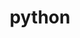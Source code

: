 ---
title: "python"
layout: cache
categories: [package, v0.18.1]
meta: {"versions": ["3.6.15", "3.7.13", "3.8.13", "3.9.12"], "compilers": ["gcc@=7.3.1", "gcc@=7.5.0", "gcc@=8.4.0"], "oss": ["amzn2", "ubuntu18.04"], "platforms": ["linux"], "targets": ["aarch64", "graviton2", "x86_64", "x86_64_v3", "x86_64_v4"], "stacks": ["aws-ahug", "aws-ahug-aarch64", "aws-isc", "aws-isc-aarch64", "build_systems", "data-vis-sdk", "e4s", "radiuss", "root", "tutorial"], "num_specs": 11, "num_specs_by_stack": {"root": 11, "e4s": 2, "aws-ahug": 2, "aws-isc": 2, "aws-ahug-aarch64": 2, "aws-isc-aarch64": 2, "data-vis-sdk": 1, "tutorial": 2, "build_systems": 1, "radiuss": 2}}
spec_details: [{"hash": "klsefwcckajx4uasa3z3ke6xrsmxt5k5", "compiler": "gcc@=7.5.0", "versions": ["3.9.12"], "os": "ubuntu18.04", "platform": "linux", "target": "x86_64", "variants": ["+bz2", "+ctypes", "+dbm", "~debug", "+ensurepip", "+libxml2", "+lzma", "~nis", "~optimizations", "patches=0d98e93,4c24573,f2fd060", "+pic", "+pyexpat", "+pythoncmd", "+readline", "+shared", "+sqlite3", "+ssl", "~tix", "~tkinter", "~ucs4", "+uuid", "+zlib"], "stacks": ["root", "e4s"], "size": "-", "tarball": "https://binaries.spack.io/releases/v0.18.1/build_cache/linux-ubuntu18.04-x86_64/gcc-7.5.0/python-3.9.12/linux-ubuntu18.04-x86_64-gcc-7.5.0-python-3.9.12-klsefwcckajx4uasa3z3ke6xrsmxt5k5.spack"}, {"hash": "nzpyn6nxwnoqiuvpnv5v43gdvohm54c4", "compiler": "gcc@=7.3.1", "versions": ["3.9.12"], "os": "amzn2", "platform": "linux", "target": "x86_64_v4", "variants": ["+bz2", "+ctypes", "+dbm", "~debug", "+ensurepip", "+libxml2", "+lzma", "~nis", "~optimizations", "patches=0d98e93,4c24573,f2fd060", "+pic", "+pyexpat", "+pythoncmd", "+readline", "+shared", "+sqlite3", "+ssl", "~tix", "~tkinter", "~ucs4", "+uuid", "+zlib"], "stacks": ["aws-ahug", "aws-isc", "root"], "size": "-", "tarball": "https://binaries.spack.io/releases/v0.18.1/build_cache/linux-amzn2-x86_64_v4/gcc-7.3.1/python-3.9.12/linux-amzn2-x86_64_v4-gcc-7.3.1-python-3.9.12-nzpyn6nxwnoqiuvpnv5v43gdvohm54c4.spack"}, {"hash": "qwbkzljcyahjbky2e54armlj2weroztv", "compiler": "gcc@=7.5.0", "versions": ["3.8.13"], "os": "ubuntu18.04", "platform": "linux", "target": "x86_64", "variants": ["+bz2", "+ctypes", "+dbm", "~debug", "+ensurepip", "+libxml2", "+lzma", "~nis", "~optimizations", "patches=0d98e93,4c24573,f2fd060", "+pic", "+pyexpat", "+pythoncmd", "+readline", "+shared", "+sqlite3", "+ssl", "~tix", "~tkinter", "~ucs4", "+uuid", "+zlib"], "stacks": ["root", "e4s"], "size": "-", "tarball": "https://binaries.spack.io/releases/v0.18.1/build_cache/linux-ubuntu18.04-x86_64/gcc-7.5.0/python-3.8.13/linux-ubuntu18.04-x86_64-gcc-7.5.0-python-3.8.13-qwbkzljcyahjbky2e54armlj2weroztv.spack"}, {"hash": "uxt7pytg4bw5duopuhs2vxglt6dhhfhg", "compiler": "gcc@=7.3.1", "versions": ["3.9.12"], "os": "amzn2", "platform": "linux", "target": "graviton2", "variants": ["+bz2", "+ctypes", "+dbm", "~debug", "+ensurepip", "+libxml2", "+lzma", "~nis", "~optimizations", "patches=0d98e93,4c24573,f2fd060", "+pic", "+pyexpat", "+pythoncmd", "+readline", "+shared", "+sqlite3", "+ssl", "~tix", "~tkinter", "~ucs4", "+uuid", "+zlib"], "stacks": ["root", "aws-ahug-aarch64", "aws-isc-aarch64"], "size": "-", "tarball": "https://binaries.spack.io/releases/v0.18.1/build_cache/linux-amzn2-graviton2/gcc-7.3.1/python-3.9.12/linux-amzn2-graviton2-gcc-7.3.1-python-3.9.12-uxt7pytg4bw5duopuhs2vxglt6dhhfhg.spack"}, {"hash": "gcp6sp6jdmolj6vlffm3zgz74ukcrj6a", "compiler": "gcc@=7.3.1", "versions": ["3.9.12"], "os": "amzn2", "platform": "linux", "target": "aarch64", "variants": ["+bz2", "+ctypes", "+dbm", "~debug", "+ensurepip", "+libxml2", "+lzma", "~nis", "~optimizations", "patches=0d98e93,4c24573,f2fd060", "+pic", "+pyexpat", "+pythoncmd", "+readline", "+shared", "+sqlite3", "+ssl", "~tix", "~tkinter", "~ucs4", "+uuid", "+zlib"], "stacks": ["root", "aws-ahug-aarch64", "aws-isc-aarch64"], "size": "-", "tarball": "https://binaries.spack.io/releases/v0.18.1/build_cache/linux-amzn2-aarch64/gcc-7.3.1/python-3.9.12/linux-amzn2-aarch64-gcc-7.3.1-python-3.9.12-gcp6sp6jdmolj6vlffm3zgz74ukcrj6a.spack"}, {"hash": "2yrsd37vgrcdrpl6ftwnyqidltfhsh4v", "compiler": "gcc@=7.3.1", "versions": ["3.9.12"], "os": "amzn2", "platform": "linux", "target": "x86_64_v3", "variants": ["+bz2", "+ctypes", "+dbm", "~debug", "+ensurepip", "+libxml2", "+lzma", "~nis", "~optimizations", "patches=0d98e93,4c24573,f2fd060", "+pic", "+pyexpat", "+pythoncmd", "+readline", "+shared", "+sqlite3", "+ssl", "~tix", "~tkinter", "~ucs4", "+uuid", "+zlib"], "stacks": ["aws-ahug", "aws-isc", "root"], "size": "-", "tarball": "https://binaries.spack.io/releases/v0.18.1/build_cache/linux-amzn2-x86_64_v3/gcc-7.3.1/python-3.9.12/linux-amzn2-x86_64_v3-gcc-7.3.1-python-3.9.12-2yrsd37vgrcdrpl6ftwnyqidltfhsh4v.spack"}, {"hash": "3es6hdoc3xtuq2p56b5o2rg7m23eaxpc", "compiler": "gcc@=7.5.0", "versions": ["3.7.13"], "os": "ubuntu18.04", "platform": "linux", "target": "x86_64", "variants": ["+bz2", "+ctypes", "+dbm", "~debug", "+ensurepip", "+libxml2", "+lzma", "~nis", "~optimizations", "patches=0d98e93,f2fd060", "+pic", "+pyexpat", "+pythoncmd", "+readline", "+shared", "+sqlite3", "+ssl", "~tix", "~tkinter", "~ucs4", "+uuid", "+zlib"], "stacks": ["root", "data-vis-sdk"], "size": "-", "tarball": "https://binaries.spack.io/releases/v0.18.1/build_cache/linux-ubuntu18.04-x86_64/gcc-7.5.0/python-3.7.13/linux-ubuntu18.04-x86_64-gcc-7.5.0-python-3.7.13-3es6hdoc3xtuq2p56b5o2rg7m23eaxpc.spack"}, {"hash": "uvlsnuixyqsyds7vmjpawat5qluqf7m6", "compiler": "gcc@=8.4.0", "versions": ["3.9.12"], "os": "ubuntu18.04", "platform": "linux", "target": "x86_64", "variants": ["+bz2", "+ctypes", "+dbm", "~debug", "+ensurepip", "+libxml2", "+lzma", "~nis", "~optimizations", "patches=0d98e93,4c24573,f2fd060", "+pic", "+pyexpat", "+pythoncmd", "+readline", "+shared", "+sqlite3", "+ssl", "~tix", "~tkinter", "~ucs4", "+uuid", "+zlib"], "stacks": ["tutorial", "root"], "size": "-", "tarball": "https://binaries.spack.io/releases/v0.18.1/build_cache/linux-ubuntu18.04-x86_64/gcc-8.4.0/python-3.9.12/linux-ubuntu18.04-x86_64-gcc-8.4.0-python-3.9.12-uvlsnuixyqsyds7vmjpawat5qluqf7m6.spack"}, {"hash": "bjye7qncagvlyj676szevovl2klsz4c7", "compiler": "gcc@=7.5.0", "versions": ["3.6.15"], "os": "ubuntu18.04", "platform": "linux", "target": "x86_64", "variants": ["+bz2", "+ctypes", "+dbm", "~debug", "+ensurepip", "+libxml2", "+lzma", "~nis", "~optimizations", "+pic", "+pyexpat", "+pythoncmd", "+readline", "+shared", "+sqlite3", "+ssl", "~tix", "~tkinter", "~ucs4", "+uuid", "+zlib"], "stacks": ["root", "build_systems"], "size": "-", "tarball": "https://binaries.spack.io/releases/v0.18.1/build_cache/linux-ubuntu18.04-x86_64/gcc-7.5.0/python-3.6.15/linux-ubuntu18.04-x86_64-gcc-7.5.0-python-3.6.15-bjye7qncagvlyj676szevovl2klsz4c7.spack"}, {"hash": "uj4qdtv25nm7svlz2i5faf2zqcf7jui2", "compiler": "gcc@=7.5.0", "versions": ["3.9.12"], "os": "ubuntu18.04", "platform": "linux", "target": "x86_64", "variants": ["+bz2", "+ctypes", "+dbm", "~debug", "+ensurepip", "+libxml2", "+lzma", "~nis", "~optimizations", "patches=0d98e93,4c24573,f2fd060", "+pic", "+pyexpat", "+pythoncmd", "+readline", "+shared", "+sqlite3", "+ssl", "~tix", "~tkinter", "~ucs4", "+uuid", "+zlib"], "stacks": ["tutorial", "radiuss", "root"], "size": "-", "tarball": "https://binaries.spack.io/releases/v0.18.1/build_cache/linux-ubuntu18.04-x86_64/gcc-7.5.0/python-3.9.12/linux-ubuntu18.04-x86_64-gcc-7.5.0-python-3.9.12-uj4qdtv25nm7svlz2i5faf2zqcf7jui2.spack"}, {"hash": "awt2kdhyf4wp5zm3nebfm6oo6y5caiww", "compiler": "gcc@=7.5.0", "versions": ["3.8.13"], "os": "ubuntu18.04", "platform": "linux", "target": "x86_64", "variants": ["+bz2", "+ctypes", "+dbm", "~debug", "+ensurepip", "+libxml2", "+lzma", "~nis", "~optimizations", "patches=0d98e93,4c24573,f2fd060", "+pic", "+pyexpat", "+pythoncmd", "+readline", "+shared", "+sqlite3", "+ssl", "~tix", "~tkinter", "~ucs4", "+uuid", "+zlib"], "stacks": ["radiuss", "root"], "size": "-", "tarball": "https://binaries.spack.io/releases/v0.18.1/build_cache/linux-ubuntu18.04-x86_64/gcc-7.5.0/python-3.8.13/linux-ubuntu18.04-x86_64-gcc-7.5.0-python-3.8.13-awt2kdhyf4wp5zm3nebfm6oo6y5caiww.spack"}]
---
